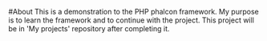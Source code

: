 #About
This is a demonstration to the PHP phalcon framework. My purpose is to learn the framework and to continue with the project. 
This project will be in 'My projects' repository after completing it.
